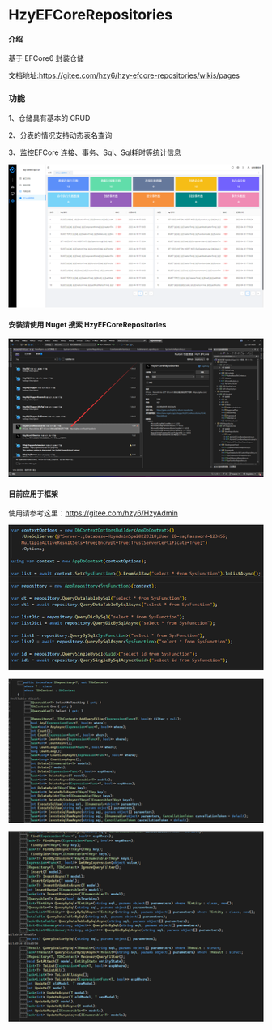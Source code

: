 # HzyEFCoreRepositories

#### 介绍
基于 EFCore6 封装仓储

文档地址:https://gitee.com/hzy6/hzy-efcore-repositories/wikis/pages

### 功能
1、仓储具有基本的 CRUD

2、分表的情况支持动态表名查询

3、监控EFCore 连接、事务、Sql、Sql耗时等统计信息

![输入图片说明](doc/efcore%20%E7%9B%91%E6%8E%A7%E5%8F%B0.png)

#### 安装请使用 Nuget 搜索 HzyEFCoreRepositories
![输入图片说明](doc/image3.png)

#### 目前应用于框架

使用请参考这里：https://gitee.com/hzy6/HzyAdmin

![输入图片说明](doc/image2.png)

![输入图片说明](doc/image.png)

![输入图片说明](doc/image1.png)
